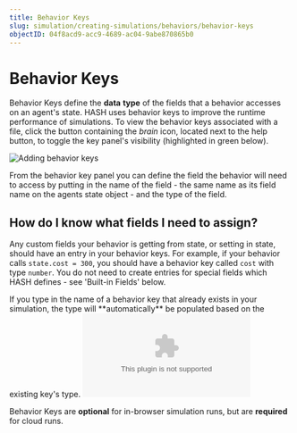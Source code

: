 ```yaml
---
title: Behavior Keys
slug: simulation/creating-simulations/behaviors/behavior-keys
objectID: 04f8acd9-acc9-4689-ac04-9abe870865b0
---
```


# Behavior Keys

Behavior Keys define the **data** **type** of the fields that a behavior accesses on an agent's state. HASH uses behavior keys to improve the runtime performance of simulations. To view the behavior keys associated with a file, click the button containing the _brain_ icon, located next to the help button, to toggle the key panel's visibility \(highlighted in green below\).

![Adding behavior keys](https://cdn-us1.hash.ai/site/docs/image%20%2866%29.png)

From the behavior key panel you can define the field the behavior will need to access by putting in the name of the field - the same name as its field name on the agents state object - and the type of the field.

## How do I know what fields I need to assign?

Any custom fields your behavior is getting from state, or setting in state, should have an entry in your behavior keys. For example, if your behavior calls `state.cost = 300`, you should have a behavior key called `cost` with type `number`. You do not need to create entries for special fields which HASH defines - see 'Built-in Fields' below.

<Hint style="info">
If you type in the name of a behavior key that already exists in your simulation, the type will **automatically** be populated based on the existing key's type.
</Hint>

<Embed type="youtube" url="https://youtu.be/oBrDX6JDCN8" caption="" />

<Hint style="warning">
  
Behavior Keys are **optional** for in-browser simulation runs, but are **required** for cloud runs.
  
</Hint>

